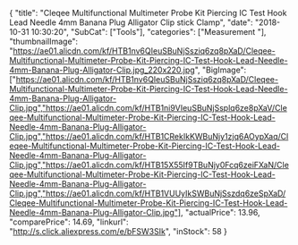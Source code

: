{
	"title": "Cleqee Multifunctional Multimeter Probe Kit Piercing IC Test Hook Lead Needle 4mm Banana Plug Alligator Clip stick Clamp",
	"date": "2018-10-31 10:30:20",
	"SubCat": ["Tools"],
	"categories": ["Measurement "],
	"thumbnailImage": "https://ae01.alicdn.com/kf/HTB1nv6QIeuSBuNjSsziq6zq8pXaD/Cleqee-Multifunctional-Multimeter-Probe-Kit-Piercing-IC-Test-Hook-Lead-Needle-4mm-Banana-Plug-Alligator-Clip.jpg_220x220.jpg",
	"BigImage": ["https://ae01.alicdn.com/kf/HTB1nv6QIeuSBuNjSsziq6zq8pXaD/Cleqee-Multifunctional-Multimeter-Probe-Kit-Piercing-IC-Test-Hook-Lead-Needle-4mm-Banana-Plug-Alligator-Clip.jpg","https://ae01.alicdn.com/kf/HTB1ni9VIeuSBuNjSsplq6ze8pXaV/Cleqee-Multifunctional-Multimeter-Probe-Kit-Piercing-IC-Test-Hook-Lead-Needle-4mm-Banana-Plug-Alligator-Clip.jpg","https://ae01.alicdn.com/kf/HTB1CRekIkKWBuNjy1zjq6AOypXaq/Cleqee-Multifunctional-Multimeter-Probe-Kit-Piercing-IC-Test-Hook-Lead-Needle-4mm-Banana-Plug-Alligator-Clip.jpg","https://ae01.alicdn.com/kf/HTB15X55If9TBuNjy0Fcq6zeiFXaN/Cleqee-Multifunctional-Multimeter-Probe-Kit-Piercing-IC-Test-Hook-Lead-Needle-4mm-Banana-Plug-Alligator-Clip.jpg","https://ae01.alicdn.com/kf/HTB1VUUyIkSWBuNjSszdq6zeSpXaD/Cleqee-Multifunctional-Multimeter-Probe-Kit-Piercing-IC-Test-Hook-Lead-Needle-4mm-Banana-Plug-Alligator-Clip.jpg"],
	"actualPrice": 13.96,
	"comparePrice": 14.69,
	"linkurl": "http://s.click.aliexpress.com/e/bFSW3SIk",
	"inStock": 58
}
